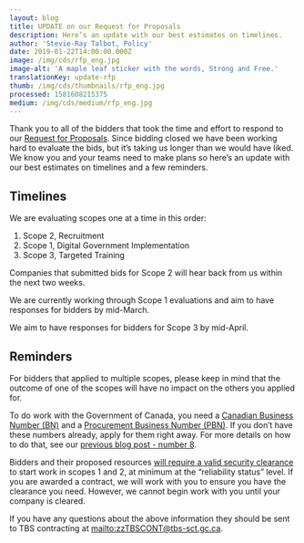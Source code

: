```yaml
---
layout: blog
title: UPDATE on our Request for Proposals
description: Here’s an update with our best estimates on timelines.
author: 'Stevie-Ray Talbot, Policy'
date: 2019-01-22T14:00:00.000Z
image: /img/cds/rfp_eng.jpg
image-alt: 'A maple leaf sticker with the words, Strong and Free.'
translationKey: update-rfp
thumb: /img/cds/thumbnails/rfp_eng.jpg
processed: 1581608215375
medium: /img/cds/medium/rfp_eng.jpg
---
```

Thank you to all of the bidders that took the time and effort to respond to our [Request for Proposals](https://buyandsell.gc.ca/procurement-data/tender-notice/PW-18-00841347). Since bidding closed we have been working hard to evaluate the bids, but it’s taking us longer than we would have liked. We know you and your teams need to make plans so here’s an update with our best estimates on timelines and a few reminders. 

## Timelines

We are evaluating scopes one at a time in this order:

1. Scope 2, Recruitment
2. Scope 1, Digital Government Implementation
3. Scope 3, Targeted Training

Companies that submitted bids for Scope 2 will hear back from us within the next two weeks. 

We are currently working through Scope 1 evaluations and aim to have responses for bidders by mid-March. 

We aim to have responses for bidders for Scope 3 by mid-April. 

## Reminders

For bidders that applied to multiple scopes, please keep in mind that the outcome of one of the scopes will have no impact on the others you applied for.

To do work with the Government of Canada, you need a [Canadian Business Number (BN)](https://www.canada.ca/en/revenue-agency/services/tax/businesses/topics/registering-your-business/register.html) and a [Procurement Business Number (PBN)](https://srisupplier.contractscanada.gc.ca/index-eng.cfm?af=ZnVzZWFjdGlvbj1yZWdpc3Rlci5pbnRybyZpZD00&lang=eng). If you don’t have these numbers already, apply for them right away. For more details on how to do that, see our [previous blog post - number 8](https://digital.canada.ca/2018/08/31/rfp/).

Bidders and their proposed resources [will require a valid security clearance](https://www.tpsgc-pwgsc.gc.ca/esc-src/enquete-screening-eng.html) to start work in scopes 1 and 2, at minimum at the “reliability status” level. If you are awarded a contract, we will work with you to ensure you have the clearance you need. However, we cannot begin work with you until your company is cleared. 

If you have any questions about the above information they should be sent to TBS contracting at <mailto:zzTBSCONT@tbs-sct.gc.ca>.



